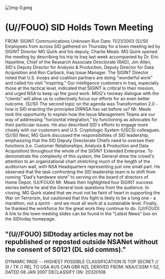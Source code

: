 ![img-0.jpeg](img-0.jpeg)

# (U//FOUO) SID Holds Town Meeting 

FROM: SIGINT Communications
Unknown
Run Date: 11/21/2003
(S//SI) Employees from across SID gathered on Thursday for a town meeting led by SIGINT Director MG Quirk and his deputy, Charlie Meals. MG Quirk opened the meeting by describing his trip to Iraq last week accompanied by Dr. Eric Haseltine, Chief of the Research Associate Directorate (RAD), Jim Allen, SID's Deputy Director for Analysis \& Production, Deputy Director for Data Acquisition and Ron Carback, Iraq Issue Manager. The SIGINT Director noted that U.S. troops and coalition partners are doing "wonderful work" and called his visit "inspiring." Our intelligence customers in Iraq, especially those at the tactical level, indicated that SIGINT is critical to their mission, and urged NSA to keep up the good work. MGQ's twoway dialogue with the "clients" will allow us to collectively focus our efforts for an even better outcome.
(S//SI) The second topic on the agenda was Transformation 2.0 - how is SID enacting the principles DIRNSA has set before us? Mr. Meals took the opportunity to explain how the Issue Management Teams are our way of addressing "horizontal integration," by functioning as advocates for their particular issues. He also described SID's efforts to engage more closely with our customers and U.S. Cryptologic System (USCS) colleagues.
(S//SI) Next, MG Quirk discussed the responsibilities of SID leadership, emphasizing that the SID Deputy Directorate Chiefs need to oversee their functions (i.e. Customer Relationships, Analysis \& Production and Data Acquisition) throughout the whole of the SIGINT Extended Enterprise. To demonstrate the complexity of this system, the General drew the crowd's attention to an organizational chart stretching much of the length of the auditorium wall, with NSA Headquarters representing just one small part. He observed that the task confronting the SID leadership team is to shift from running "Dad's hardware store" to serving on the board of directors of Home Depot.
(U//FOUO) Mr. Meals then highlighted four SIGINT success stories before he and the General took questions from the audience. In closing, MG Quirk stated that we must not be faint of heart in supporting the War on Terrorism, but cautioned that this fight is likely to be a long one - a marathon, not a sprint - and we must all work at a sustainable level. Finally, he thanked the workforce for the great work they continue to do.
(U//FOUO) A link to the town meeting slides can be found in the "Latest News" box on the SIDtoday homepage.

## "(U//FOUO) SIDtoday articles may not be republished or reposted outside NSANet without the consent of S0121 (DL sid comms)."

DYNAMIC PAGE -- HIGHEST POSSIBLE CLASSIFICATION IS TOP SECRET // SI / TK // REL TO USA AUS CAN GBR NZL DERIVED FROM: NSA/CSSM 1-52, DATED 08 JAN 2007 DECLASSIFY ON: 20320108
